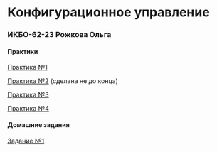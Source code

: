 # Конфигурационное управление
### ИКБО-62-23 Рожкова Ольга

#### Практики
[Практика №1](https://github.com/guezwhozbak/cfg/blob/main/practice1.md)

[Практика №2](https://github.com/guezwhozbak/cfg/blob/main/practice2.md) (сделана не до конца)

[Практика №3](https://github.com/guezwhozbak/cfg/blob/main/practice3.md) 

[Практика №4](https://github.com/guezwhozbak/cfg/blob/main/practice4.md) 

#### Домашние задания

[Задание №1](https://github.com/guezwhozbak/configuration-upravlation/tree/main/homework1)
